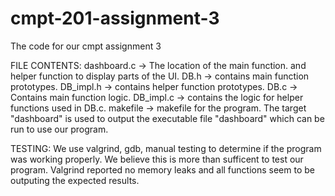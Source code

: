 # cmpt-201-assignment-3
The code for our cmpt assignment 3

FILE CONTENTS:
    dashboard.c -> The location of the main function.
    and helper function to display parts of the UI.
    DB.h -> contains main function prototypes.
    DB_impl.h -> contains helper function prototypes.
    DB.c -> Contains main function logic.
    DB_impl.c -> contains the logic for helper functions
    used in DB.c.
    makefile -> makefile for the program. The target "dashboard" is
    used to output the executable file "dashboard" which can be 
    run to use our program.


TESTING: 
We use valgrind, gdb, manual testing to determine if the program was
working properly. We believe this is more than sufficent to test our
program. Valgrind reported no memory leaks and all functions seem to 
be outputing the expected results.
